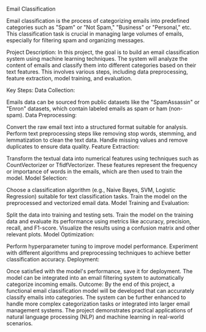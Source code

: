 Email Classification

Email classification is the process of categorizing emails into predefined categories such as "Spam" or "Not Spam," "Business" or "Personal," etc. This classification task is crucial in managing large volumes of emails, especially for filtering spam and organizing messages.

Project Description:
In this project, the goal is to build an email classification system using machine learning techniques. The system will analyze the content of emails and classify them into different categories based on their text features. This involves various steps, including data preprocessing, feature extraction, model training, and evaluation.

Key Steps:
Data Collection:

Emails data can be sourced from public datasets like the "SpamAssassin" or "Enron" datasets, which contain labeled emails as spam or ham (non-spam).
Data Preprocessing:

Convert the raw email text into a structured format suitable for analysis.
Perform text preprocessing steps like removing stop words, stemming, and lemmatization to clean the text data.
Handle missing values and remove duplicates to ensure data quality.
Feature Extraction:

Transform the textual data into numerical features using techniques such as CountVectorizer or TfidfVectorizer.
These features represent the frequency or importance of words in the emails, which are then used to train the model.
Model Selection:

Choose a classification algorithm (e.g., Naive Bayes, SVM, Logistic Regression) suitable for text classification tasks.
Train the model on the preprocessed and vectorized email data.
Model Training and Evaluation:

Split the data into training and testing sets.
Train the model on the training data and evaluate its performance using metrics like accuracy, precision, recall, and F1-score.
Visualize the results using a confusion matrix and other relevant plots.
Model Optimization:

Perform hyperparameter tuning to improve model performance.
Experiment with different algorithms and preprocessing techniques to achieve better classification accuracy.
Deployment:

Once satisfied with the model's performance, save it for deployment.
The model can be integrated into an email filtering system to automatically categorize incoming emails.
Outcome:
By the end of this project, a functional email classification model will be developed that can accurately classify emails into categories. The system can be further enhanced to handle more complex categorization tasks or integrated into larger email management systems. The project demonstrates practical applications of natural language processing (NLP) and machine learning in real-world scenarios.
